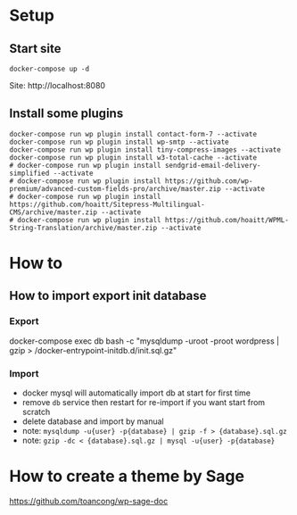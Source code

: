 # Setup

## Start site
```
docker-compose up -d
```
Site: http://localhost:8080

## Install some plugins
```
docker-compose run wp plugin install contact-form-7 --activate
docker-compose run wp plugin install wp-smtp --activate
docker-compose run wp plugin install tiny-compress-images --activate
docker-compose run wp plugin install w3-total-cache --activate
# docker-compose run wp plugin install sendgrid-email-delivery-simplified --activate
# docker-compose run wp plugin install https://github.com/wp-premium/advanced-custom-fields-pro/archive/master.zip --activate
# docker-compose run wp plugin install https://github.com/hoaitt/Sitepress-Multilingual-CMS/archive/master.zip --activate
# docker-compose run wp plugin install https://github.com/hoaitt/WPML-String-Translation/archive/master.zip --activate
```


# How to

## How to import export init database

### Export
docker-compose exec db bash -c "mysqldump -uroot -proot wordpress | gzip > /docker-entrypoint-initdb.d/init.sql.gz"

### Import
  - docker mysql will automatically import db at start for first time
  - remove `db` service then restart for re-import if you want start from scratch
  - delete database and import by manual
  - note: `mysqldump -u{user} -p{database} | gzip -f > {database}.sql.gz`
  - note: `gzip -dc < {database}.sql.gz | mysql -u{user} -p{database}`

# How to create a theme by Sage
https://github.com/toancong/wp-sage-doc
